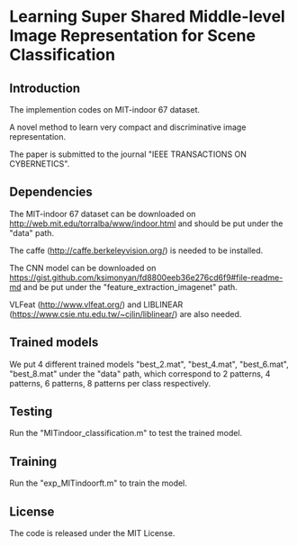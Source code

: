 # Learning Super Shared Middle-level Image Representation for Scene Classification

## Introduction

The implemention codes on MIT-indoor 67 dataset.

A novel method to learn very compact and discriminative image representation.

The paper is submitted to the journal "IEEE TRANSACTIONS ON CYBERNETICS".


## Dependencies
The MIT-indoor 67 dataset can be downloaded on http://web.mit.edu/torralba/www/indoor.html and should be put under the "data" path.

The caffe (http://caffe.berkeleyvision.org/) is needed to be installed.

The CNN model can be downloaded on https://gist.github.com/ksimonyan/fd8800eeb36e276cd6f9#file-readme-md 
and be put under the "feature_extraction_imagenet" path.

VLFeat (http://www.vlfeat.org/) and LIBLINEAR (https://www.csie.ntu.edu.tw/~cjlin/liblinear/) are also needed.


## Trained models
We put 4 different trained models "best_2.mat", "best_4.mat", "best_6.mat", "best_8.mat" under the "data" path, 
which correspond to 2 patterns, 4 patterns, 6 patterns, 8 patterns per class respectively.


## Testing
Run the "MITindoor_classification.m" to test the trained model.


## Training
Run the "exp_MITindoorft.m" to train the model.


## License
The code is released under the MIT License.
